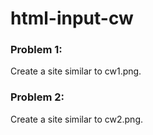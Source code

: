 # html-input-cw

### Problem 1:
Create a site similar to cw1.png.

### Problem 2:
Create a site similar to cw2.png.
